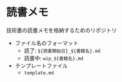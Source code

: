 # 読書メモ

技術書の読書メモを格納するためのリポジトリ

- ファイル名のフォーマット
  - 読了: `${読書開始日}_${書籍名}.md`
  - 読書中: `wip_${書籍名}.md`
- テンプレートファイル
  - `template.md`

